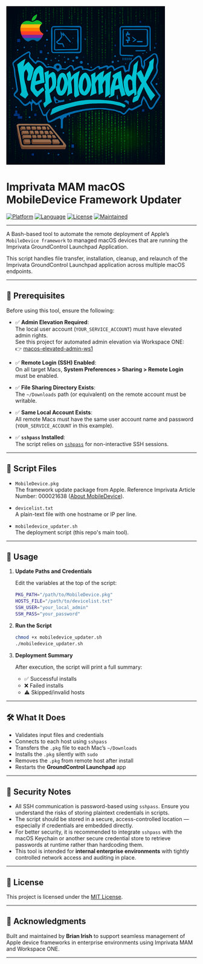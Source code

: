 <img src="reponomadx-logo.jpg" alt="reponomadx" width="420"/>

# Imprivata MAM macOS MobileDevice Framework Updater

[![Platform](https://img.shields.io/badge/platform-macOS-blue)](https://github.com/reponomadx)
[![Language](https://img.shields.io/badge/language-Bash-lightgrey)](https://www.gnu.org/software/bash/)
[![License](https://img.shields.io/badge/license-MIT-green)](LICENSE)
[![Maintained](https://img.shields.io/badge/maintained-yes-brightgreen)](https://github.com/reponomadx)

---

A Bash-based tool to automate the remote deployment of Apple’s `MobileDevice framework` to managed macOS devices that are running the Imprivata GroundControl Launchpad Application.

This script handles file transfer, installation, cleanup, and relaunch of the Imprivata GroundControl Launchpad application across multiple macOS endpoints.

---

## 📌 Prerequisites

Before using this tool, ensure the following:

- ✅ **Admin Elevation Required**:  
  The local user account (`YOUR_SERVICE_ACCOUNT`) must have elevated admin rights.  
  See this project for automated admin elevation via Workspace ONE:  
  👉 [macos-elevated-admin-ws1](https://github.com/reponomadx/macos-elevated-admin-ws1)

- ✅ **Remote Login (SSH) Enabled**:  
  On all target Macs, **System Preferences > Sharing > Remote Login** must be enabled.

- ✅ **File Sharing Directory Exists**:  
  The `~/Downloads` path (or equivalent) on the remote account must be writable.

- ✅ **Same Local Account Exists**:  
  All remote Macs must have the same user account name and password (`YOUR_SERVICE_ACCOUNT` in this example).

- ✅ **`sshpass` Installed**:  
  The script relies on [`sshpass`](https://linux.die.net/man/1/sshpass) for non-interactive SSH sessions.

---

## 📂 Script Files

- `MobileDevice.pkg`  
  The framework update package from Apple. Reference Imprivata Article Number: 000021638 ([About MobileDevice](https://community.imprivata.com/s/article/About-MobileDevice)).

- `devicelist.txt`  
  A plain-text file with one hostname or IP per line.

- `mobiledevice_updater.sh`  
  The deployment script (this repo's main tool).

---

## 🚀 Usage

1. **Update Paths and Credentials**

   Edit the variables at the top of the script:

   ```bash
   PKG_PATH="/path/to/MobileDevice.pkg"
   HOSTS_FILE="/path/to/devicelist.txt"
   SSH_USER="your_local_admin"
   SSH_PASS="your_password"
   ```

2. **Run the Script**

   ```bash
   chmod +x mobiledevice_updater.sh
   ./mobiledevice_updater.sh
   ```

3. **Deployment Summary**

   After execution, the script will print a full summary:
   - ✅ Successful installs
   - ❌ Failed installs
   - ⚠️ Skipped/invalid hosts

---

## 🛠️ What It Does

- Validates input files and credentials
- Connects to each host using `sshpass`
- Transfers the `.pkg` file to each Mac’s `~/Downloads`
- Installs the `.pkg` silently with `sudo`
- Removes the `.pkg` from remote host after install
- Restarts the **GroundControl Launchpad** app

---

## 🔐 Security Notes

- All SSH communication is password-based using `sshpass`. Ensure you understand the risks of storing plaintext credentials in scripts.
- The script should be stored in a secure, access-controlled location — especially if credentials are embedded directly.
- For better security, it is recommended to integrate `sshpass` with the macOS Keychain or another secure credential store to retrieve passwords at runtime rather than hardcoding them.
- This tool is intended for **internal enterprise environments** with tightly controlled network access and auditing in place.

---

## 📄 License

This project is licensed under the [MIT License](LICENSE).

---

## 🤝 Acknowledgments

Built and maintained by **Brian Irish** to support seamless management of Apple device frameworks in enterprise environments using Imprivata MAM and Workspace ONE.

---
